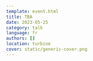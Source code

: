 ```yaml
---
template: event.html
title: TBA
date: 2023-05-25
category: talk
language: fr
authors: []
location: turbine
cover: static/generic-cover.png
---
```


